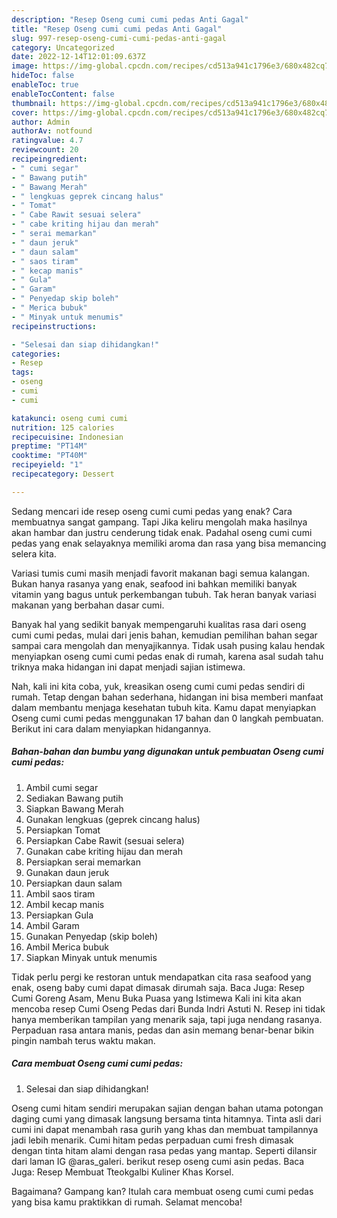 ```yaml
---
description: "Resep Oseng cumi cumi pedas Anti Gagal"
title: "Resep Oseng cumi cumi pedas Anti Gagal"
slug: 997-resep-oseng-cumi-cumi-pedas-anti-gagal
category: Uncategorized
date: 2022-12-14T12:01:09.637Z
image: https://img-global.cpcdn.com/recipes/cd513a941c1796e3/680x482cq70/oseng-cumi-cumi-pedas-foto-resep-utama.jpg
hideToc: false
enableToc: true
enableTocContent: false
thumbnail: https://img-global.cpcdn.com/recipes/cd513a941c1796e3/680x482cq70/oseng-cumi-cumi-pedas-foto-resep-utama.jpg
cover: https://img-global.cpcdn.com/recipes/cd513a941c1796e3/680x482cq70/oseng-cumi-cumi-pedas-foto-resep-utama.jpg
author: Admin
authorAv: notfound
ratingvalue: 4.7
reviewcount: 20
recipeingredient:
- " cumi segar"
- " Bawang putih"
- " Bawang Merah"
- " lengkuas geprek cincang halus"
- " Tomat"
- " Cabe Rawit sesuai selera"
- " cabe kriting hijau dan merah"
- " serai memarkan"
- " daun jeruk"
- " daun salam"
- " saos tiram"
- " kecap manis"
- " Gula"
- " Garam"
- " Penyedap skip boleh"
- " Merica bubuk"
- " Minyak untuk menumis"
recipeinstructions:

- "Selesai dan siap dihidangkan!"
categories:
- Resep
tags:
- oseng
- cumi
- cumi

katakunci: oseng cumi cumi 
nutrition: 125 calories
recipecuisine: Indonesian
preptime: "PT14M"
cooktime: "PT40M"
recipeyield: "1"
recipecategory: Dessert

---
```



Sedang mencari ide resep oseng cumi cumi pedas yang enak? Cara membuatnya sangat gampang. Tapi Jika keliru mengolah maka hasilnya akan hambar dan justru cenderung tidak enak. Padahal oseng cumi cumi pedas yang enak selayaknya memiliki aroma dan rasa yang bisa memancing selera kita.


Variasi tumis cumi masih menjadi favorit makanan bagi semua kalangan. Bukan hanya rasanya yang enak, seafood ini bahkan memiliki banyak vitamin yang bagus untuk perkembangan tubuh. Tak heran banyak variasi makanan yang berbahan dasar cumi.

Banyak hal yang sedikit banyak mempengaruhi kualitas rasa dari oseng cumi cumi pedas, mulai dari jenis bahan, kemudian pemilihan bahan segar sampai cara mengolah dan menyajikannya. Tidak usah pusing kalau hendak menyiapkan oseng cumi cumi pedas enak di rumah, karena asal sudah tahu triknya maka hidangan ini dapat menjadi sajian istimewa.


Nah, kali ini kita coba, yuk, kreasikan oseng cumi cumi pedas sendiri di rumah. Tetap dengan bahan sederhana, hidangan ini bisa memberi manfaat dalam membantu menjaga kesehatan tubuh kita. Kamu dapat menyiapkan Oseng cumi cumi pedas menggunakan 17 bahan dan 0 langkah pembuatan. Berikut ini cara dalam menyiapkan hidangannya.

<!--inarticleads1-->

##### Bahan-bahan dan bumbu yang digunakan untuk pembuatan Oseng cumi cumi pedas:

1. Ambil  cumi segar
1. Sediakan  Bawang putih
1. Siapkan  Bawang Merah
1. Gunakan  lengkuas (geprek cincang halus)
1. Persiapkan  Tomat
1. Persiapkan  Cabe Rawit (sesuai selera)
1. Gunakan  cabe kriting hijau dan merah
1. Persiapkan  serai memarkan
1. Gunakan  daun jeruk
1. Persiapkan  daun salam
1. Ambil  saos tiram
1. Ambil  kecap manis
1. Persiapkan  Gula
1. Ambil  Garam
1. Gunakan  Penyedap (skip boleh)
1. Ambil  Merica bubuk
1. Siapkan  Minyak untuk menumis


Tidak perlu pergi ke restoran untuk mendapatkan cita rasa seafood yang enak, oseng baby cumi dapat dimasak dirumah saja. Baca Juga: Resep Cumi Goreng Asam, Menu Buka Puasa yang Istimewa Kali ini kita akan mencoba resep Cumi Oseng Pedas dari Bunda Indri Astuti N. Resep ini tidak hanya memberikan tampilan yang menarik saja, tapi juga nendang rasanya. Perpaduan rasa antara manis, pedas dan asin memang benar-benar bikin pingin nambah terus waktu makan. 

<!--inarticleads2-->

##### Cara membuat Oseng cumi cumi pedas:


1. Selesai dan siap dihidangkan!

Oseng cumi hitam sendiri merupakan sajian dengan bahan utama potongan daging cumi yang dimasak langsung bersama tinta hitamnya. Tinta asli dari cumi ini dapat menambah rasa gurih yang khas dan membuat tampilannya jadi lebih menarik. Cumi hitam pedas perpaduan cumi fresh dimasak dengan tinta hitam alami dengan rasa pedas yang mantap. Seperti dilansir dari laman IG @aras_galeri. berikut resep oseng cumi asin pedas. Baca Juga: Resep Membuat Tteokgalbi Kuliner Khas Korsel. 

Bagaimana? Gampang kan? Itulah cara membuat oseng cumi cumi pedas yang bisa kamu praktikkan di rumah. Selamat mencoba!
